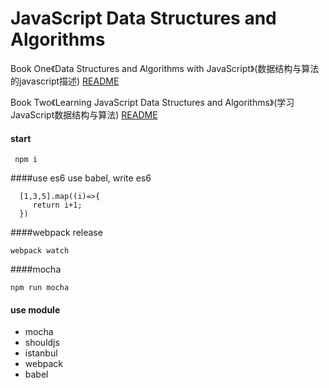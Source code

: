 JavaScript Data Structures and Algorithms
==========================================

Book One《Data Structures and Algorithms with JavaScript》(数据结构与算法的javascript描述) [README](BookOne/README.md)
   
Book Two《Learning JavaScript Data Structures and Algorithms》(学习JavaScript数据结构与算法) [README](BookTwo/README.md)


#### start
```
 npm i
```
####use es6
use babel, write es6 
```
  [1,3,5].map((i)=>{
	 return i+1;
  })
```

####webpack  release

```
webpack watch
```

####mocha 
```
npm run mocha
```



#### use module
- mocha    
- shouldjs
- istanbul
- webpack
- babel
